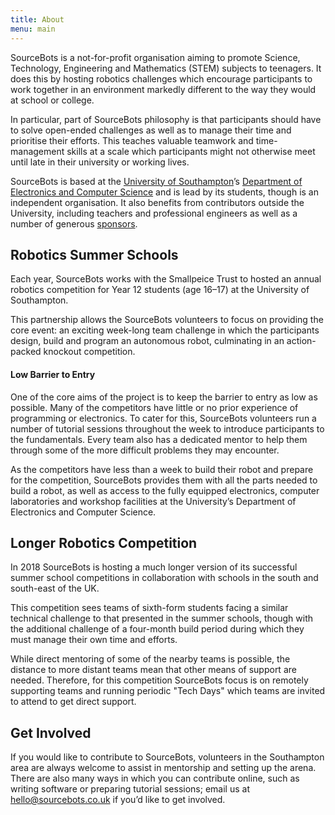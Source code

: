 ```yaml
---
title: About
menu: main
---
```


SourceBots is a not-for-profit organisation aiming to promote Science,
Technology, Engineering and Mathematics (STEM) subjects to teenagers. It does
this by hosting robotics challenges which encourage participants to work
together in an environment markedly different to the way they would at school or
college.

In particular, part of SourceBots philosophy is that participants should have to
solve open-ended challenges as well as to manage their time and prioritise their
efforts. This teaches valuable teamwork and time-management skills at a scale
which participants might not otherwise meet until late in their university or
working lives.

SourceBots is based at the [University of Southampton][uos]’s [Department of
Electronics and Computer Science][ecs] and is lead by its students, though is an
independent organisation. It also benefits from contributors outside the
University, including teachers and professional engineers as well as a number of
generous [sponsors][sponsors].

## Robotics Summer Schools

Each year, SourceBots works with the Smallpeice Trust to hosted an annual
robotics competition for Year 12 students (age 16–17) at the University of
Southampton.

This partnership allows the SourceBots volunteers to focus on providing the core
event: an exciting week-long team challenge in which the participants design,
build and program an autonomous robot, culminating in an action-packed knockout
competition.

#### Low Barrier to Entry

One of the core aims of the project is to keep the barrier to entry as low as
possible. Many of the competitors have little or no prior experience of
programming or electronics. To cater for this, SourceBots volunteers run a
number of tutorial sessions throughout the week to introduce participants to the
fundamentals. Every team also has a dedicated mentor to help them through some
of the more difficult problems they may encounter.

As the competitors have less than a week to build their robot and prepare for
the competition, SourceBots provides them with all the parts needed to build a
robot, as well as access to the fully equipped electronics, computer
laboratories and workshop facilities at the University’s Department of
Electronics and Computer Science.

## Longer Robotics Competition

In 2018 SourceBots is hosting a much longer version of its successful summer
school competitions in collaboration with schools in the south and south-east of
the UK.

This competition sees teams of sixth-form students facing a similar technical
challenge to that presented in the summer schools, though with the additional
challenge of a four-month build period during which they must manage their own
time and efforts.

While direct mentoring of some of the nearby teams is possible, the distance to
more distant teams mean that other means of support are needed. Therefore, for
this competition SourceBots focus is on remotely supporting teams and running
periodic "Tech Days" which teams are invited to attend to get direct support.

## Get Involved

If you would like to contribute to SourceBots, volunteers in the Southampton
area are always welcome to assist in mentorship and setting up the arena. There
are also many ways in which you can contribute online, such as writing software
or preparing tutorial sessions; email us at <hello@sourcebots.co.uk> if you’d
like to get involved.

[uos]: https://www.southampton.ac.uk
[ecs]: https://www.ecs.soton.ac.uk
[sponsors]: /sponsors
